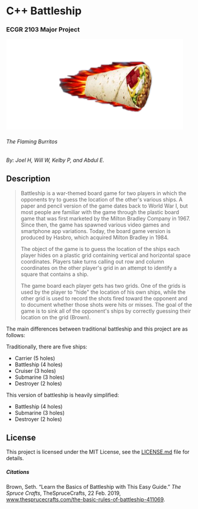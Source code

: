 # C++ Battleship 
### ECGR 2103 Major Project

![alt text](res/flaming.png "The Flaming Burritos")
###### The Flaming Burritos

*By: Joel H, Will W, Kelby P, and Abdul E.*

## Description
>Battleship is a war-themed board game for two players in which the opponents try to guess the location of the other's various ships. A paper and pencil version of the game dates back to World War I, but most people are familiar with the game through the plastic board game that was first marketed by the Milton Bradley Company in 1967. Since then, the game has spawned various video games and smartphone app variations. Today, the board game version is produced by Hasbro, which acquired Milton Bradley in 1984. 
>
>The object of the game is to guess the location of the ships each player hides on a plastic grid containing vertical and horizontal space coordinates. Players take turns calling out row and column coordinates on the other player's grid in an attempt to identify a square that contains a ship. 
>
>The game board each player gets has two grids. One of the grids is used by the player to "hide" the location of his own ships, while the other grid is used to record the shots fired toward the opponent and to document whether those shots were hits or misses. The goal of the game is to sink all of the opponent's ships by correctly guessing their location on the grid (Brown).

The main differences between traditional battleship and this project are as follows:

Traditionally, there are five ships:
- Carrier		(5 holes)
- Battleship 	(4 holes)
- Cruiser		(3 holes)
- Submarine 	(3 holes)
- Destroyer 	(2 holes)

This version of battleship is heavily simplified:
- Battleship	(4 holes)
- Submarine		(3 holes)
- Destroyer		(2 holes)

## License
This project is licensed under the MIT License, see the [LICENSE.md](LICENSE "MIT License") file for details.


##### Citations
Brown, Seth. “Learn the Basics of Battleship with This Easy Guide.” *The Spruce Crafts*, TheSpruceCrafts, 22 Feb. 2019, www.thesprucecrafts.com/the-basic-rules-of-battleship-411069.

